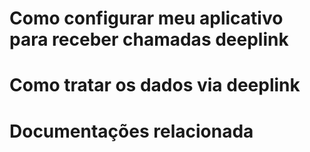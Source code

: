 # Como configurar meu aplicativo para receber chamadas deeplink



# Como tratar os dados via deeplink


# Documentações relacionada
